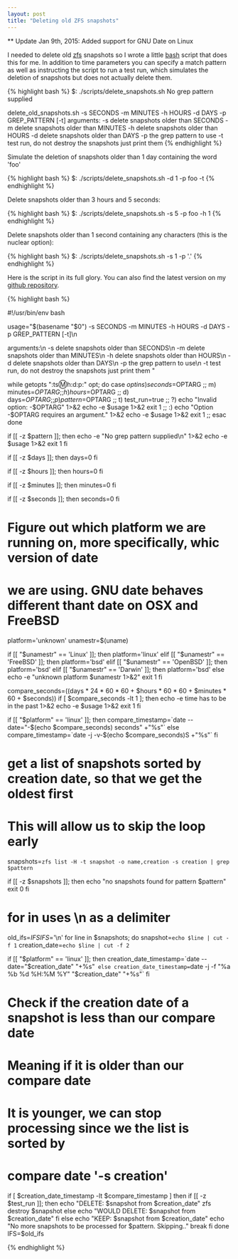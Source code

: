 ```yaml
---
layout: post
title: "Deleting old ZFS snapshots"
---
```


** Update Jan 9th, 2015: Added support for GNU Date on Linux

I needed to delete old [zfs](http://docs.oracle.com/cd/E19253-01/819-5461/zfsover-2/) snapshots so
I wrote a little [bash](http://www.gnu.org/software/bash/) script that does this for me. In addition to time parameters you can specify a match pattern as well as instructing the script to run a test run,
which simulates the deletion of snapshots but does not actually delete them.

{% highlight bash %}
$: ./scripts/delete_snapshots.sh
No grep pattern supplied

delete_old_snapshots.sh -s SECONDS -m MINUTES -h HOURS -d DAYS -p GREP_PATTERN [-t]
 arguments:
 -s delete snapshots older than SECONDS
 -m delete snapshots older than MINUTES
 -h delete snapshots older than HOURS
 -d delete snapshots older than DAYS
 -p the grep pattern to use
 -t test run, do not destroy the snapshots just print them
{% endhighlight %}

Simulate the deletion of snapshots older than 1 day containing the word 'foo'

{% highlight bash %}
$: ./scripts/delete_snapshots.sh -d 1 -p foo -t
{% endhighlight %}

Delete snapshots older than 3 hours and 5 seconds:

{% highlight bash %}
$: ./scripts/delete_snapshots.sh -s 5 -p foo -h 1
{% endhighlight %}

Delete snapshots older than 1 second containing any characters (this is the nuclear option):

{% highlight bash %}
$: ./scripts/delete_snapshots.sh -s 1 -p '.'
{% endhighlight %}



Here is the script in its full glory. You can also find the latest version on my [github repository](https://github.com/phuesler/zfs-scripts/blob/master/scripts/delete_snapshots.sh).


{% highlight bash %}

#!/usr/bin/env bash

usage="$(basename "$0") -s SECONDS -m MINUTES -h HOURS -d DAYS -p GREP_PATTERN [-t]\n

arguments:\n
    -s delete snapshots older than SECONDS\n
    -m delete snapshots older than MINUTES\n
    -h delete snapshots older than HOURS\n
    -d delete snapshots older than DAYS\n
    -p the grep pattern to use\n
    -t test run, do not destroy the snapshots just print them
"

while getopts ":ts:m:h:d:p:" opt; do
  case $opt in
    s)
      seconds=$OPTARG
      ;;
    m)
      minutes=$OPTARG
      ;;
    h)
      hours=$OPTARG
      ;;
    d)
      days=$OPTARG
      ;;
    p)
      pattern=$OPTARG
      ;;
    t)
      test_run=true
      ;;
    \?)
      echo "Invalid option: -$OPTARG" 1>&2
      echo -e $usage 1>&2
      exit 1
      ;;
    :)
      echo "Option -$OPTARG requires an argument." 1>&2
      echo -e $usage 1>&2
      exit 1
      ;;
  esac
done

if [[ -z $pattern ]]; then
  echo -e "No grep pattern supplied\n" 1>&2
  echo -e $usage 1>&2
  exit 1
fi

if [[ -z $days ]]; then
  days=0
fi

if [[ -z $hours ]]; then
  hours=0
fi

if [[ -z $minutes ]]; then
  minutes=0
fi

if [[ -z $seconds ]]; then
  seconds=0
fi

# Figure out which platform we are running on, more specifically, whic version of date
# we are using. GNU date behaves different thant date on OSX and FreeBSD
platform='unknown'
unamestr=$(uname)

if [[ "$unamestr" == 'Linux' ]]; then
  platform='linux'
elif [[ "$unamestr" == 'FreeBSD' ]]; then
  platform='bsd'
elif [[ "$unamestr" == 'OpenBSD' ]]; then
  platform='bsd'
elif [[ "$unamestr" == 'Darwin' ]]; then
  platform='bsd'
else
  echo -e "unknown platform $unamestr 1>&2"
  exit 1
fi

compare_seconds=$(($days * 24 * 60 * 60 + $hours * 60 * 60 + $minutes * 60 + $seconds))
if [ $compare_seconds -lt 1 ]; then
  echo -e time has to be in the past 1>&2
  echo -e $usage 1>&2
  exit 1
fi

if [[ "$platform" == 'linux' ]]; then
compare_timestamp=`date --date="-$(echo $compare_seconds) seconds" +"%s"`
else
compare_timestamp=`date -j -v-$(echo $compare_seconds)S +"%s"`
fi

# get a list of snapshots sorted by creation date, so that we get the oldest first
# This will allow us to skip the loop early
snapshots=`zfs list -H -t snapshot -o name,creation -s creation | grep $pattern`

if [[ -z $snapshots ]]; then
  echo "no snapshots found for pattern $pattern"
  exit 0
fi


# for in uses \n as a delimiter
old_ifs=$IFS
IFS=$'\n'
for line in $snapshots; do
  snapshot=`echo $line | cut -f 1`
  creation_date=`echo $line | cut -f 2`

  if [[ "$platform" == 'linux' ]]; then
    creation_date_timestamp=`date --date="$creation_date" "+%s"`
  else
    creation_date_timestamp=`date -j -f "%a %b %d %H:%M %Y" "$creation_date" "+%s"`
  fi

  # Check if the creation date of a snapshot is less than our compare date
  # Meaning if it is older than our compare date
  # It is younger, we can stop processing since we the list is sorted by
  # compare date '-s creation'
  if [ $creation_date_timestamp -lt $compare_timestamp ]
  then
    if [[ -z $test_run ]]; then
      echo "DELETE: $snapshot from $creation_date"
      zfs destroy $snapshot
    else
      echo "WOULD DELETE: $snapshot from $creation_date"
    fi
  else
    echo "KEEP: $snapshot from $creation_date"
    echo "No more snapshots to be processed for $pattern. Skipping.."
    break
  fi
done
IFS=$old_ifs

{% endhighlight %}


